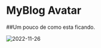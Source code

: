 
# MyBlog Avatar

##Um pouco de como esta ficando.

![2022-11-26](https://user-images.githubusercontent.com/94052079/204096636-ccdd69f0-a2f5-4bc1-8359-95cb5e8dc11e.png)

